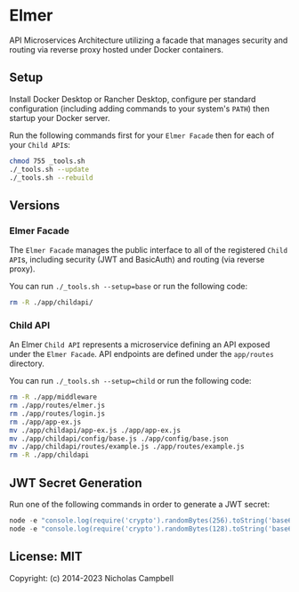 # Elmer
API Microservices Architecture utilizing a facade that manages security and routing via reverse proxy hosted under Docker containers.


## Setup
Install Docker Desktop or Rancher Desktop, configure per standard configuration (including adding commands to your system's `PATH`) then startup your Docker server.

Run the following commands first for your `Elmer Facade` then for each of your `Child API`s:
```sh
chmod 755 _tools.sh
./_tools.sh --update
./_tools.sh --rebuild
```


## Versions
### Elmer Facade
The `Elmer Facade` manages the public interface to all of the registered `Child API`s, including security (JWT and BasicAuth) and routing (via reverse proxy).

You can run `./_tools.sh --setup=base` or run the following code:
```sh
rm -R ./app/childapi/
```

### Child API
An Elmer `Child API` represents a microservice defining an API exposed under the `Elmer Facade`. API endpoints are defined under the `app/routes` directory.

You can run `./_tools.sh --setup=child` or run the following code:
```sh
rm -R ./app/middleware
rm ./app/routes/elmer.js
rm ./app/routes/login.js
rm ./app/app-ex.js
mv ./app/childapi/app-ex.js ./app/app-ex.js
mv ./app/childapi/config/base.js ./app/config/base.json
mv ./app/childapi/routes/example.js ./app/routes/example.js
rm -R ./app/childapi
```




## JWT Secret Generation
Run one of the following commands in order to generate a JWT secret:
```Javascript
node -e "console.log(require('crypto').randomBytes(256).toString('base64'));"
node -e "console.log(require('crypto').randomBytes(128).toString('base64'));"
```


## License: MIT
Copyright: (c) 2014-2023 Nicholas Campbell
